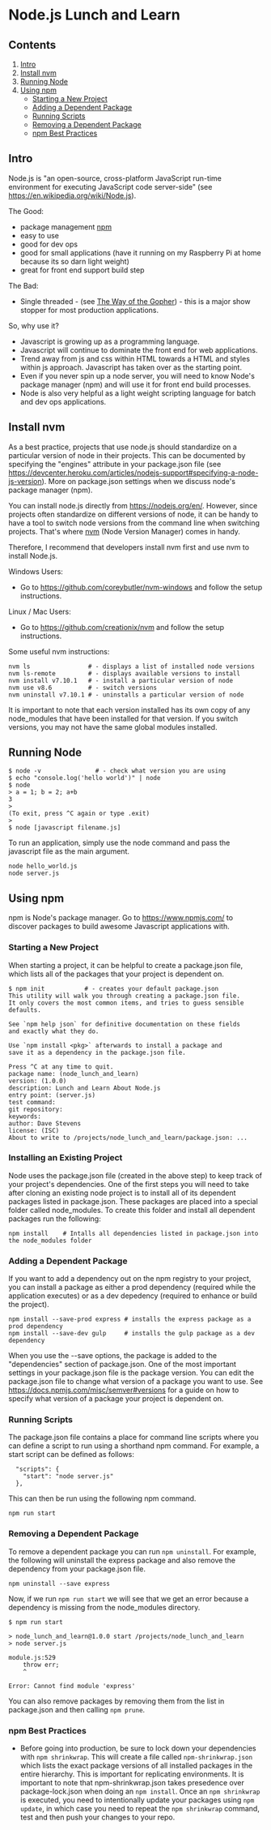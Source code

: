 # Node.js Lunch and Learn

## Contents

1. [Intro](#intro)
1. [Install nvm](#install-nvm)
1. [Running Node](#running-node)
1. [Using npm](#using-npm)
    * [Starting a New Project](#starting-new-project)
    * [Adding a Dependent Package](#adding-dependency)
    * [Running Scripts](#running-scripts)
    * [Removing a Dependent Package](#removing-dependency)
    * [npm Best Practices](#npm-best-practices)

## <a name="intro"></a>Intro

Node.js is "an open-source, cross-platform JavaScript run-time environment for executing JavaScript code server-side" (see https://en.wikipedia.org/wiki/Node.js).

The Good:
* package management [npm](https://en.wikipedia.org/wiki/Npm_(software))
* easy to use
* good for dev ops
* good for small applications (have it running on my Raspberry Pi at home because its so darn light weight)
* great for front end support build step

The Bad:
* Single threaded - (see [The Way of the Gopher](https://medium.com/digg-data/the-way-of-the-gopher-6693db15ae1f)) - this is a major show stopper for most production applications.

So, why use it?
* Javascript is growing up as a programming language.
* Javascript will continue to dominate the front end for web applications.
* Trend away from js and css within HTML towards a HTML and styles within js approach. Javascript has taken over as the starting point.
* Even if you never spin up a node server, you will need to know Node's package manager (npm) and will use it for front end build processes.
* Node is also very helpful as a light weight scripting language for batch and dev ops applications.

## <a name="install-nvm"></a>Install nvm

As a best practice, projects that use node.js should standardize on a particular version of node in their projects. This can be documented by specifying the "engines" attribute in your package.json file (see https://devcenter.heroku.com/articles/nodejs-support#specifying-a-node-js-version). More on package.json settings when we discuss node's package manager (npm).

You can install node.js directly from https://nodejs.org/en/. However, since projects often standardize on different versions of node, it can be handy to have a tool to switch node versions from the command line when switching projects. That's where [nvm](https://github.com/creationix/nvm) (Node Version Manager) comes in handy.

Therefore, I recommend that developers install nvm first and use nvm to install Node.js.

Windows Users:
* Go to https://github.com/coreybutler/nvm-windows and follow the setup instructions.

Linux / Mac Users:
* Go to https://github.com/creationix/nvm and follow the setup instructions.

Some useful nvm instructions:
```
nvm ls                # - displays a list of installed node versions
nvm ls-remote         # - displays available versions to install
nvm install v7.10.1   # - install a particular version of node
nvm use v8.6          # - switch versions
nvm uninstall v7.10.1 # - uninstalls a particular version of node
```
It is important to note that each version installed has its own copy of any node_modules that have been installed for that version. If you switch versions, you may not have the same global modules installed.

## <a name="running-node"></a>Running Node

```
$ node -v               # - check what version you are using
$ echo "console.log('hello world')" | node
$ node
> a = 1; b = 2; a+b
3
> 
(To exit, press ^C again or type .exit)
> 
$ node [javascript filename.js]
```

To run an application, simply use the node command and pass the javascript file as the main argument.

```
node hello_world.js
node server.js
```

## <a name="using-npm"></a>Using npm

npm is Node's package manager. Go to https://www.npmjs.com/ to discover packages to build awesome Javascript applications with.

### <a name="starting-new-project"></a>Starting a New Project
When starting a project, it can be helpful to create a package.json file, which lists all of the packages that your project is dependent on.

```
$ npm init           # - creates your default package.json
This utility will walk you through creating a package.json file.
It only covers the most common items, and tries to guess sensible defaults.

See `npm help json` for definitive documentation on these fields
and exactly what they do.

Use `npm install <pkg>` afterwards to install a package and
save it as a dependency in the package.json file.

Press ^C at any time to quit.
package name: (node_lunch_and_learn) 
version: (1.0.0) 
description: Lunch and Learn About Node.js
entry point: (server.js) 
test command: 
git repository: 
keywords: 
author: Dave Stevens
license: (ISC) 
About to write to /projects/node_lunch_and_learn/package.json: ...
```

### <a name="installing-existing-project"></a>Installing an Existing Project

Node uses the package.json file (created in the above step) to keep track of your project's dependencies. One of the first steps you will need to take after cloning an existing node project is to install all of its dependent packages listed in package.json. These packages are placed into a special folder called node_modules. To create this folder and install all dependent packages run the following:

```
npm install    # Intalls all dependencies listed in package.json into the node_modules folder
```

### <a name="adding-dependency"></a>Adding a Dependent Package

If you want to add a dependency out on the npm registry to your project, you can install a package as either a prod dependency (required while the application executes) or as a dev depedency (required to enhance or build the project).

```
npm install --save-prod express # installs the express package as a prod dependency
npm install --save-dev gulp     # installs the gulp package as a dev dependency
```

When you use the --save options, the package is added to the "dependencies" section of package.json. One of the most important settings in your package.json file is the package version. You can edit the package.json file to change what version of a package you want to use. See https://docs.npmjs.com/misc/semver#versions for a guide on how to specify what version of a package your project is dependent on.

### <a name="running-scripts"></a>Running Scripts

The package.json file contains a place for command line scripts where you can define a script to run using a shorthand npm command. For example, a start script can be defined as follows:

```
  "scripts": {
    "start": "node server.js"
  },
```

This can then be run using the following npm command.

```
npm run start
```

### <a name="removing-dependency"></a>Removing a Dependent Package

To remove a dependent package you can run `npm uninstall`. For example, the following will uninstall the express package and also remove the dependency from your package.json file.

```
npm uninstall --save express 
```

Now, if we run `npm run start` we will see that we get an error because a dependency is missing from the node_modules directory.

```
$ npm run start

> node_lunch_and_learn@1.0.0 start /projects/node_lunch_and_learn
> node server.js

module.js:529
    throw err;
    ^

Error: Cannot find module 'express'
```

You can also remove packages by removing them from the list in package.json and then calling `npm prune`.

### <a name="npm-best-practices"></a>npm Best Practices

* Before going into production, be sure to lock down your dependencies with `npm shrinkwrap`. This will create a file called `npm-shrinkwrap.json` which lists the exact package versions of all installed packages in the entire hierarchy. This is important for replicating environments. It is important to note that npm-shrinkwrap.json takes presedence over package-lock.json when doing an `npm install`. Once an `npm shrinkwrap` is executed, you need to intentionally update your packages using `npm update`, in which case you need to repeat the `npm shrinkwrap` command, test and then push your changes to your repo.